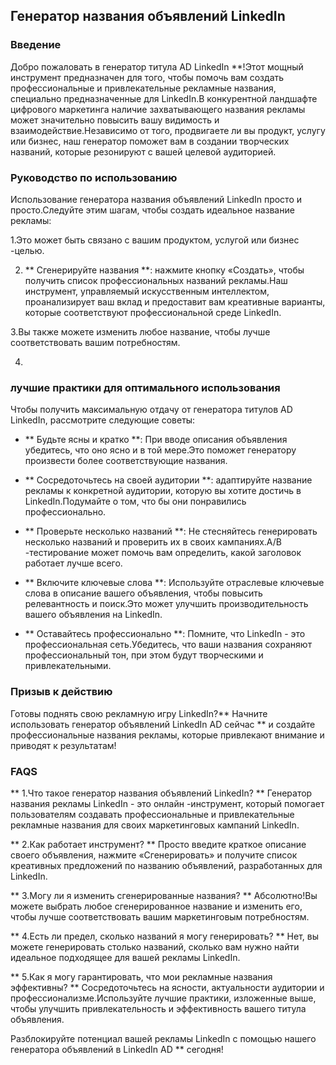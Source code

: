 ## Генератор названия объявлений LinkedIn

### Введение
Добро пожаловать в генератор титула AD LinkedIn **!Этот мощный инструмент предназначен для того, чтобы помочь вам создать профессиональные и привлекательные рекламные названия, специально предназначенные для LinkedIn.В конкурентной ландшафте цифрового маркетинга наличие захватывающего названия рекламы может значительно повысить вашу видимость и взаимодействие.Независимо от того, продвигаете ли вы продукт, услугу или бизнес, наш генератор поможет вам в создании творческих названий, которые резонируют с вашей целевой аудиторией.

### Руководство по использованию
Использование генератора названия объявлений LinkedIn просто и просто.Следуйте этим шагам, чтобы создать идеальное название рекламы:

1.Это может быть связано с вашим продуктом, услугой или бизнес -целью.

2. ** Сгенерируйте названия **: нажмите кнопку «Создать», чтобы получить список профессиональных названий рекламы.Наш инструмент, управляемый искусственным интеллектом, проанализирует ваш вклад и предоставит вам креативные варианты, которые соответствуют профессиональной среде LinkedIn.

3.Вы также можете изменить любое название, чтобы лучше соответствовать вашим потребностям.

4.

### лучшие практики для оптимального использования
Чтобы получить максимальную отдачу от генератора титулов AD LinkedIn, рассмотрите следующие советы:

- ** Будьте ясны и кратко **: При вводе описания объявления убедитесь, что оно ясно и в той мере.Это поможет генератору произвести более соответствующие названия.

- ** Сосредоточьтесь на своей аудитории **: адаптируйте название рекламы к конкретной аудитории, которую вы хотите достичь в LinkedIn.Подумайте о том, что бы они понравились профессионально.

- ** Проверьте несколько названий **: Не стесняйтесь генерировать несколько названий и проверить их в своих кампаниях.A/B -тестирование может помочь вам определить, какой заголовок работает лучше всего.

- ** Включите ключевые слова **: Используйте отраслевые ключевые слова в описание вашего объявления, чтобы повысить релевантность и поиск.Это может улучшить производительность вашего объявления на LinkedIn.

- ** Оставайтесь профессионально **: Помните, что LinkedIn - это профессиональная сеть.Убедитесь, что ваши названия сохраняют профессиональный тон, при этом будут творческими и привлекательными.

### Призыв к действию
Готовы поднять свою рекламную игру LinkedIn?** Начните использовать генератор объявлений LinkedIn AD сейчас ** и создайте профессиональные названия рекламы, которые привлекают внимание и приводят к результатам!

### FAQS

** 1.Что такое генератор названия объявлений LinkedIn? **
Генератор названия рекламы LinkedIn - это онлайн -инструмент, который помогает пользователям создавать профессиональные и привлекательные рекламные названия для своих маркетинговых кампаний LinkedIn.

** 2.Как работает инструмент? **
Просто введите краткое описание своего объявления, нажмите «Сгенерировать» и получите список креативных предложений по названию объявлений, разработанных для LinkedIn.

** 3.Могу ли я изменить сгенерированные названия? **
Абсолютно!Вы можете выбрать любое сгенерированное название и изменить его, чтобы лучше соответствовать вашим маркетинговым потребностям.

** 4.Есть ли предел, сколько названий я могу генерировать? **
Нет, вы можете генерировать столько названий, сколько вам нужно найти идеальное подходящее для вашей рекламы LinkedIn.

** 5.Как я могу гарантировать, что мои рекламные названия эффективны? **
Сосредоточьтесь на ясности, актуальности аудитории и профессионализме.Используйте лучшие практики, изложенные выше, чтобы улучшить привлекательность и эффективность вашего титула объявления.

Разблокируйте потенциал вашей рекламы LinkedIn с помощью нашего генератора объявлений в LinkedIn AD ** сегодня!